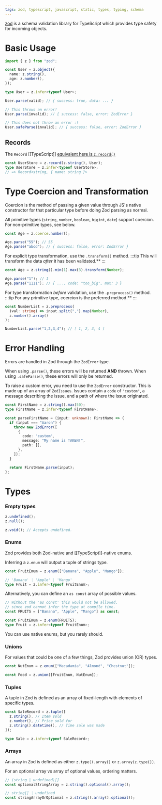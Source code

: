 ```yaml
---
tags: zod, typescript, javascript, static, types, typing, schema
---
```


[zod](https://zod.dev/) is a schema validation library for TypeScript which provides type safety for incoming objects.

# Basic Usage

```typescript
import { z } from "zod";

const User = z.object({
  name: z.string(),
  age: z.number(),
});

type User = z.infer<typeof User>;

User.parse(valid); // { success: true, data: ... }

// This throws an error!
User.parse(invalid); // { success: false, error: ZodError }

// This does not throw an error :)
User.safeParse(invalid); // { success: false, error: ZodError }
```

## Records

The `Record` [[TypeScript]] [equivalent here is `z.record()`](https://zod.dev/?id=records)
```ts
const UserStore = z.record(z.string(), User);
type UserStore = z.infer<typeof UserStore>;
// => Record<string, { name: string }>
```

# Type Coercion and Transformation

Coercion is the method of passing a given value through JS's native constructor for that particular type before doing Zod parsing as normal.

All primitive types (`string`, `number`, `boolean`, `bigint`, `date`) support coercion.
For non-primitive types, see below.

```typescript
const Age = z.coerce.number();

Age.parse("55"); // 55
Age.parse("abcd"); // { success: false, error: ZodError }
```

For explicit type transformation, use the `.transform()` method.
:::tip
This will transform the data _after_ it has been validated.\*\*
:::

```typescript
const Age = z.string().min(1).max(3).transform(Number);

Age.parse("1"); // 1
Age.parse("1111"); // { ..., code: "too_big", max: 3 }
```

For type transformation _before_ validation, use the `.preprocess()` method.
:::tip
For any primitive type, coercion is the preferred method.\*\*
:::

```typescript
const NumberList = z.preprocess(
  (val: string) => input.split(",").map(Number),
  z.number().array()
);

NumberList.parse("1,2,3,4"); // [ 1, 2, 3, 4 ]
```

# Error Handling

Errors are handled in Zod through the `ZodError` type.

When using `.parse()`, these errors will be returned **AND** thrown.
When using `.safeParse()`, these errors will only be returned.

To raise a custom error, you need to use the `ZodError` constructor. This is made up of an array of `ZodIssue`s. Issues contain a `code` of `"custom"`, a message describing the issue, and a path of where the issue originated.

```ts
const FirstName = z.string().max(50);
type FirstName = z.infer<typeof FirstName>;

const parseFirstName = (input: unknown): FirstName => {
  if (input === "Aaron") {
    throw new ZodError([
      {
        code: "custom",
        message: "My name is TAKEN!",
        path: [],
      },
    ]);
  }

  return FirstName.parse(input);
};
```

# Types

### Empty types

```ts
z.undefined();
z.null();

z.void(); // Accepts undefined.
```

### Enums

Zod provides both Zod-native and [[TypeScript]]-native enums.

Inferring a `z.enum` will output a tuple of strings type.

```typescript
const FruitEnum = z.enum(["Banana", "Apple", "Mango"]);

// 'Banana' | 'Apple' | 'Mango'
type Fruit = z.infer<typeof FruitEnum>;
```

Alternatively, you can define an `as const` array of possible values.

```ts
// Without the 'as const' this would not be allowed,
// since zod cannot infer the type at compile time.
const FRUITS = ["Banana", "Apple", "Mango"] as const;

const FruitEnum = z.enum(FRUITS);
type Fruit = z.infer<typeof FruitEnum>;
```

You can use native enums, but you rarely should.

### Unions

For values that could be one of a few things, Zod provides union (OR) types.

```typescript
const NutEnum = z.enum(["Macadamia", "Almond", "Chestnut"]);

const Food = z.union([FruitEnum, NutEnum]);
```

### Tuples

A tuple in Zod is defined as an array of fixed-length with elements of specific types.

```ts
const SaleRecord = z.tuple([
  z.string(), // Item sold
  z.number(), // Price sold for
  z.string().datetime(), // Time sale was made
]);

type Sale = z.infer<typeof SaleRecord>;
```

### Arrays

An array in Zod is defined as either `z.type().array()` or `z.array(z.type())`.

For an optional array vs array of optional values, ordering matters.

```typescript
// (string | undefined)[]
const optionalStringArray = z.string().optional().array();

// string[] | undefined
const stringArrayOrOptional = z.string().array().optional();
```
